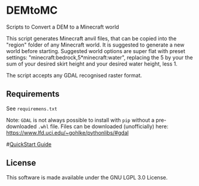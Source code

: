 # DEMtoMC
Scripts to Convert a DEM to a Minecraft world

This script generates Minecraft anvil files, that can be copied into the "region" folder of any Minecraft world. It is suggested to generate a new world before starting. Suggested world options are super flat with preset settings: "minecraft:bedrock,5*minecraft:water", replacing the 5 by your the sum of your desired skirt height and your desired water height, less 1.

The script accepts any GDAL recognised raster format.

## Requirements
See `requiremens.txt`

Note: `GDAL` is not always possible to install with `pip` without a pre-downloaded `.whl` file. Files can be downloaded (unofficially) here: https://www.lfd.uci.edu/~gohlke/pythonlibs/#gdal

#[QuickStart Guide][1]

## License
This software is made available under the GNU LGPL 3.0 License.


[1]: https://github.com/tobbywilson/DEMtoMC/wiki/Quick-Start-Guide
